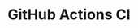 # GitHub Actions CI




























































































































































































































































































































































































































































































































































































































































































































































































































































































































































































